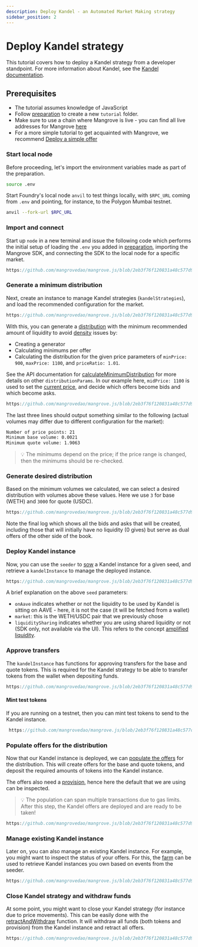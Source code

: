 ```yaml
---
description: Deploy Kandel - an Automated Market Making strategy
sidebar_position: 2
---
```


# Deploy Kandel strategy

This tutorial covers how to deploy a Kandel strategy from a developer standpoint. For more information about Kandel, see the [Kandel documentation](../../../general/kandel/README.md).

## Prerequisites

* The tutorial assumes knowledge of JavaScript
* Follow [preparation](./preparation.md) to create a new `tutorial` folder.
* Make sure to use a chain where Mangrove is live - you can find all live addresses for Mangrove [here](../../contracts/technical-references/contract-addresses.md)
* For a more simple tutorial to get acquainted with Mangrove, we recommend [Deploy a simple offer](./basic-offer.md)

### Start local node

Before proceeding, let's import the environment variables made as part of the preparation.

```bash
source .env
```

Start Foundry's local node `anvil` to test things locally, with `$RPC_URL` coming from `.env` and pointing, for instance, to the Polygon Mumbai testnet.

```bash
anvil --fork-url $RPC_URL
```

### Import and connect

Start up `node` in a new terminal and issue the following code which performs the initial setup of loading the `.env` you added in [preparation](./preparation.md), importing the Mangrove SDK, and connecting the SDK to the local node for a specific market.

```javascript reference
https://github.com/mangrovedao/mangrove.js/blob/2eb3f76f120831a48c577d930fcffc7d55d75c51/examples/tutorials/deploy-kandel.js#L1-L23
```

### Generate a minimum distribution

Next, create an instance to manage Kandel strategies (`kandelStrategies`), and load the recommended configuration for the market.

```javascript reference
https://github.com/mangrovedao/mangrove.js/blob/2eb3f76f120831a48c577d930fcffc7d55d75c51/examples/tutorials/deploy-kandel.js#L25-L29
```

With this, you can generate a [distribution](../../../general/kandel/how-does-kandel-work/step-by-step-visual-explanation.md#price-distribution) with the minimum recommended amount of liquidity to avoid [density](/docs/developers/terms/density.md) issues by:

* Creating a generator
* Calculating minimums per offer
* Calculating the distribution for the given price parameters of `minPrice: 900`, `maxPrice: 1100`, and `priceRatio: 1.01`.

See the API documentation for [calculateMinimumDistribution](../technical-references/code/classes/GeometricKandelDistributionGenerator.md#calculateminimumdistribution) for more details on other `distributionParams`. In our example here, `midPrice: 1100` is used to set the [current price](../../../general/kandel/how-does-kandel-work/parameters.md), and decide which offers become bids and which become asks.

```javascript reference
https://github.com/mangrovedao/mangrove.js/blob/2eb3f76f120831a48c577d930fcffc7d55d75c51/examples/tutorials/deploy-kandel.js#L31-L66
```

The last three lines should output something similar to the following (actual volumes may differ due to different configuration for the market):

``` bash
Number of price points: 21
Minimum base volume: 0.0021
Minimum quote volume: 1.9063
```

> 💡
> The minimums depend on the price; if the price range is changed, then the minimums should be re-checked.

### Generate desired distribution

Based on the minimum volumes we calculated, we can select a desired distribution with volumes above these values. Here we use `3` for base (WETH) and `3000` for quote (USDC).

```javascript reference
https://github.com/mangrovedao/mangrove.js/blob/2eb3f76f120831a48c577d930fcffc7d55d75c51/examples/tutorials/deploy-kandel.js#L68-L78
```

Note the final log which shows all the bids and asks that will be created, including those that will initially have no liquidity (0 gives) but serve as dual offers of the other side of the book.

### Deploy Kandel instance

Now, you can use the `seeder` to [sow](../technical-references/code/classes/KandelSeeder.md#sow) a Kandel instance for a given seed, and retrieve a `kandelInstance` to manage the deployed instance.

```javascript reference
https://github.com/mangrovedao/mangrove.js/blob/2eb3f76f120831a48c577d930fcffc7d55d75c51/examples/tutorials/deploy-kandel.js#L80-L89
```

A brief explanation on the above `seed` parameters:

* `onAave` indicates whether or not the liquidity to be used by Kandel is sitting on AAVE - here, it is not the case (it will be fetched from a wallet)
* `market`: this is the WETH/USDC pair that we previously chose
* `liquiditySharing` indicates whether you are using shared liquidity or not (SDK only, not available via the UI). This refers to the concept [amplified liquidity](/docs/developers/terms/amplified-liquidity.md).

### Approve transfers

The `kandelInstance` has functions for approving transfers for the base and quote tokens. This is required for the Kandel strategy to be able to transfer tokens from the wallet when depositing funds.

```javascript reference
https://github.com/mangrovedao/mangrove.js/blob/2eb3f76f120831a48c577d930fcffc7d55d75c51/examples/tutorials/deploy-kandel.js#L91-L96
```

#### Mint test tokens

If you are running on a testnet, then you can mint test tokens to send to the Kandel instance.

```javascript reference
 https://github.com/mangrovedao/mangrove.js/blob/2eb3f76f120831a48c577d930fcffc7d55d75c51/examples/tutorials/deploy-kandel.js#L97-L107
```

### Populate offers for the distribution

Now that our Kandel instance is deployed, we can [populate the offers](../../../general/kandel/how-does-kandel-work/step-by-step-visual-explanation.md#populating-bids-and-asks) for the distribution.
This will create offers for the base and quote tokens, and deposit the required amounts of tokens into the Kandel instance.

The offers also need a [provision](/docs/developers/terms/provision.md), hence here the default that we are using can be inspected.

> 💡
> The population can span multiple transactions due to gas limits. After this step, the Kandel offers are deployed and are ready to be taken!

```javascript reference
https://github.com/mangrovedao/mangrove.js/blob/2eb3f76f120831a48c577d930fcffc7d55d75c51/examples/tutorials/deploy-kandel.js#L109-L130
```

### Manage existing Kandel instance

Later on, you can also manage an existing Kandel instance. For example, you might want to inspect the status of your offers. For this, the [farm](../technical-references/code/classes/KandelFarm.md) can be used to retrieve Kandel instances you own based on events from the seeder.

```javascript reference
https://github.com/mangrovedao/mangrove.js/blob/2eb3f76f120831a48c577d930fcffc7d55d75c51/examples/tutorials/deploy-kandel.js#L132-L146
```

### Close Kandel strategy and withdraw funds

At some point, you might want to close your Kandel strategy (for instance due to price movements). This can be easily done with the [retractAndWithdraw](../technical-references/code/classes/GeometricKandelInstance.md#retractandwithdraw) function. It will withdraw all funds (both tokens and provision) from the Kandel instance and retract all offers.

```javascript reference
https://github.com/mangrovedao/mangrove.js/blob/2eb3f76f120831a48c577d930fcffc7d55d75c51/examples/tutorials/deploy-kandel.js#L147-L178
```
